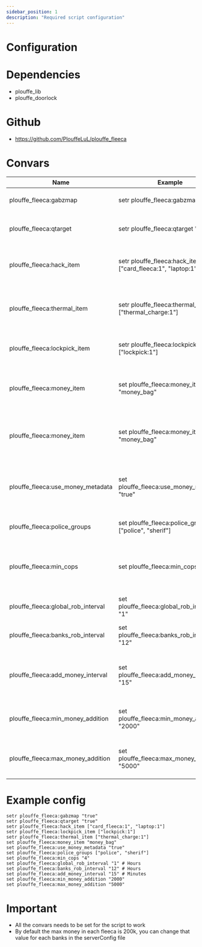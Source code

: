 ```yaml
---
sidebar_position: 1
description: "Required script configuration"
---
```

# Configuration
# Dependencies
- plouffe_lib
- plouffe_doorlock

# Github
- https://github.com/PlouffeLuL/plouffe_fleeca

# Convars

|Name | Example | Description | Format |
| - |  - | - | - |
| plouffe_fleeca:gabzmap | setr plouffe_fleeca:gabzmap "true" | Will use the gabz mapping doors | string |
| plouffe_fleeca:qtarget | setr plouffe_fleeca:qtarget "true" | Will use the qtarget to loot and destroy loot | string |
| plouffe_fleeca:hack_item | setr plouffe_fleeca:hack_item ["card_fleeca:1", "laptop:1"] | 1x Card fleeca and 1x laptop will be nescessary to start the hack | item_name:amount |
| plouffe_fleeca:thermal_item | setr plouffe_fleeca:thermal_item ["thermal_charge:1"] | 1x thermal_charge will be nescessary to start the thermal | item_name:amount |
| plouffe_fleeca:lockpick_item | setr plouffe_fleeca:lockpick_item ["lockpick:1"] | 1x lockpick will be nescessary to start the lockpick | item_name:amount |
| plouffe_fleeca:money_item | set plouffe_fleeca:money_item "money_bag" | The name of your money item to be given once the money is stolen | string |
| plouffe_fleeca:money_item | set plouffe_fleeca:money_item "money_bag" | The name of your money item to be given once the money is stolen | string |
| plouffe_fleeca:use_money_metadata | set plouffe_fleeca:use_money_metadata "true" | If true the amount will be stored in metadata else it will be X amount of your money item | string |
| plouffe_fleeca:police_groups | set plouffe_fleeca:police_groups ["police", "sherif"] | Groups to be detected as 'Police' | string |
| plouffe_fleeca:min_cops | set plouffe_fleeca:min_cops "4" | Minimum player in 'polices' groups required to start the robbery | string |
| plouffe_fleeca:global_rob_interval | set plouffe_fleeca:global_rob_interval "1" | Time in HOURS between ALL bank robberies | string |
| plouffe_fleeca:banks_rob_interval | set plouffe_fleeca:banks_rob_interval "12" | Time in HOURS until you can rob THIS bank again | string |
| plouffe_fleeca:add_money_interval | set plouffe_fleeca:add_money_interval "15" | Time in MINUTES between the time banks generate money | string |
| plouffe_fleeca:min_money_addition | set plouffe_fleeca:min_money_addition "2000" | Minimum money to be added when adding money to a bank | string |
| plouffe_fleeca:max_money_addition | set plouffe_fleeca:max_money_addition "5000" | Maximum money to be added when adding money to a bank | string |


# Example config 

```
setr plouffe_fleeca:gabzmap "true"
setr plouffe_fleeca:qtarget "true"
setr plouffe_fleeca:hack_item ["card_fleeca:1", "laptop:1"]
setr plouffe_fleeca:lockpick_item ["lockpick:1"]
setr plouffe_fleeca:thermal_item ["thermal_charge:1"]
set plouffe_fleeca:money_item "money_bag"
set plouffe_fleeca:use_money_metadata "true"
set plouffe_fleeca:police_groups ["police", "sherif"]
set plouffe_fleeca:min_cops "4"
set plouffe_fleeca:global_rob_interval "1" # Hours
set plouffe_fleeca:banks_rob_interval "12" # Hours
set plouffe_fleeca:add_money_interval "15" # Minutes
set plouffe_fleeca:min_money_addition "2000"
set plouffe_fleeca:max_money_addition "5000"
```

# Important

- All the convars needs to be set for the script to work
- By default the max money in each fleeca is 200k, you can change that value for each banks in the serverConfig file